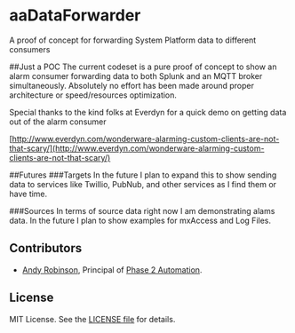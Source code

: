 # aaDataForwarder
A proof of concept for forwarding System Platform data to different consumers

##Just a POC
The current codeset is a pure proof of concept to show an alarm consumer forwarding data to both Splunk and an MQTT broker simultaneously.  Absolutely no effort has been made around proper architecture or speed/resources optimization.

Special thanks to the kind folks at Everdyn for a quick demo on getting data out of the alarm consumer

[http://www.everdyn.com/wonderware-alarming-custom-clients-are-not-that-scary/](http://www.everdyn.com/wonderware-alarming-custom-clients-are-not-that-scary/)

##Futures
###Targets
In the future I plan to expand this to show sending data to services like Twillio, PubNub, and other services as I find them or have time.

###Sources
In terms of source data right now I am demonstrating alams data.  In the future I plan to show examples for mxAccess and Log Files.

## Contributors
* [Andy Robinson](mailto:andy@phase2automation.com), Principal of [Phase 2 Automation](http://phase2automation.com).

## License
MIT License. See the [LICENSE file](/license) for details.
